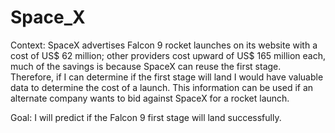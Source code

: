 # Space_X

Context: SpaceX advertises Falcon 9 rocket launches on its website with a cost of US$ 62 million; other providers cost upward of US$ 165 million each, much of the savings is because SpaceX can reuse the first stage. Therefore, if I can determine if the first stage will land I would have valuable data to determine the cost of a launch. This information can be used if an alternate company wants to bid against SpaceX for a rocket launch. 

Goal: I will predict if the Falcon 9 first stage will land successfully.
